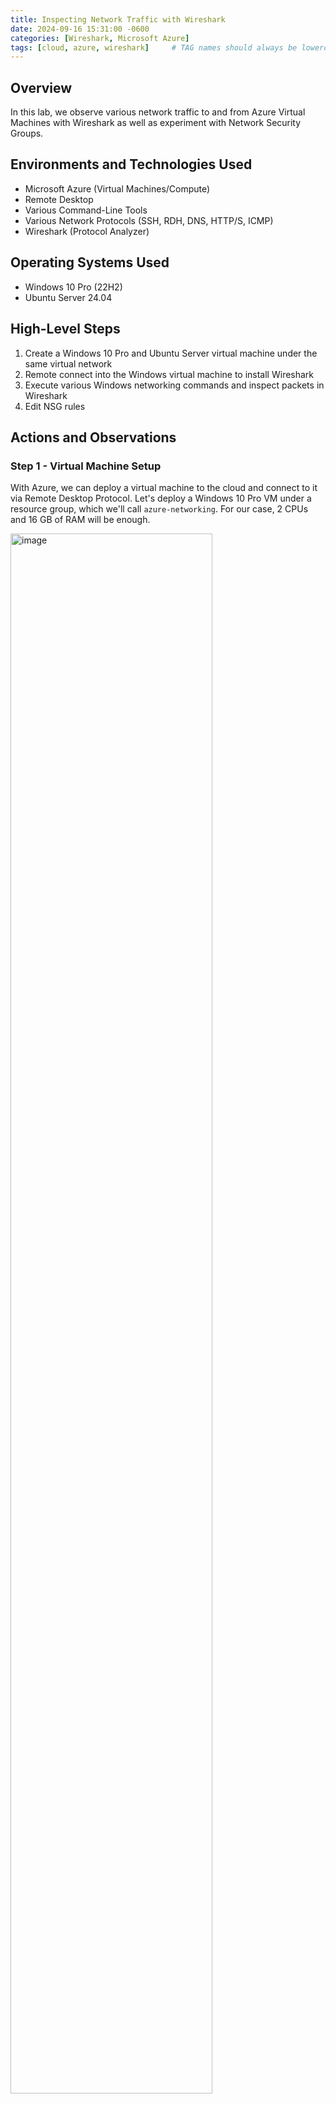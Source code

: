 ```yaml
---
title: Inspecting Network Traffic with Wireshark
date: 2024-09-16 15:31:00 -0600
categories: [Wireshark, Microsoft Azure]
tags: [cloud, azure, wireshark]     # TAG names should always be lowercase
---
```


<!-- <p align="center">
<img src="https://i.imgur.com/Ua7udoS.png" alt="image" alt="Traffic Examination"/>
</p> -->

<h2>Overview</h2>
In this lab, we observe various network traffic to and from Azure Virtual Machines with Wireshark as well as experiment with Network Security Groups. <br />

<!--
<h2>Video Demonstration</h2>

- ### [YouTube: Azure Virtual Machines, Wireshark, and Network Security Groups](https://www.youtube.com)
-->

<h2>Environments and Technologies Used</h2>

- Microsoft Azure (Virtual Machines/Compute)
- Remote Desktop
- Various Command-Line Tools
- Various Network Protocols (SSH, RDH, DNS, HTTP/S, ICMP)
- Wireshark (Protocol Analyzer)

<h2>Operating Systems Used </h2>

- Windows 10 Pro (22H2)
- Ubuntu Server 24.04

<h2>High-Level Steps</h2>

1. Create a Windows 10 Pro and Ubuntu Server virtual machine under the same virtual network
2. Remote connect into the Windows virtual machine to install Wireshark
3. Execute various Windows networking commands and inspect packets in Wireshark
4. Edit NSG rules

<h2>Actions and Observations</h2>

<h3>Step 1 - Virtual Machine Setup</h3>

With Azure, we can deploy a virtual machine to the cloud and connect to it via Remote Desktop Protocol. Let's deploy a Windows 10 Pro VM under a resource group, which we'll call `azure-networking`. For our case, 2 CPUs and 16 GB of RAM will be enough.


<p float="left">
  <img src="/assets/img/azurenetworkprotocols/Step1_WindowsVMCreation.png" alt="image" height="80%" width="80%"/>
  <!-- <img src="/assets/img/azurenetworkprotocols/Step1_WindowsVMCreation2.png" alt="image" height="80%" width="80%" alt="Disk Sanitization Steps"/> -->
</p>

When creating the Ubuntu Server VM, we will use a password based authenication rather than an SSH key. The Ubuntu Server VM is not as resource heavy as the Windows VM, so we can opt to use one of the cheaper hardware sizes. To ensure connectivity between the two VMs, we can put this VM under the same virtual network.

<p>
  <img src="/assets/img/azurenetworkprotocols/Step1_UbuntuServerVMCreation.png" alt="image" height="80%" width="80%"/>
  <img src="/assets/img/azurenetworkprotocols/Step1_UbuntuServerVMCreation_NetworkSettings.png" alt="image" height="80%" width="80%"/>
</p>

<h3>Step 2 - Wireshark Installation</h3>

Now that the VMs are created, we can use **Remote Desktop Connection** to connect to our Windows 10 Pro VM. Once the Windows setup is complete, download [Wireshark](https://www.wireshark.org/download.html). We will download the `Windows x64 Installer` and stick with the default settings. Note that the Wireshark installer will also install `Npcap`. Now, open Wireshark and you will be greeted with the following screen:

<img src="/assets/img/azurenetworkprotocols/WiresharkMainScreen.png" alt="image" height="80%" width="80%"/>

<h3>Step 3 - Packet Trace</h3>

With Wireshark we can inspect all incoming and outgoing packets from our computer. We will inspect the following traffic:
- ICMP
- SSH
- DHCP
- DNS
- RDP

All these protocols (minus ICMP) have associated port numbers:

| Protocol   | Port Number | Transport Layer Protocol |
| -------- | ------- | ------- |
| SSH  | 22    | TCP |
| DHCP | 67/68     | UDP |
| DNS    | 53    | UDP |
| RDP    | 3389    | TCP |

Notice that we can filter our packets. As I am using an Ethernet connection, I will select that for caputuring traffic.

<h4>ICMP Trace</h4>

ICMP is the Internet Control Message Protocol and it is responsible for sending diagnostic information and error reporting between the sender and receiver of a message. Let's first filter by ICMP traffic by typing `icmp` into the filter text field at the top and hit apply.

<img src="/assets/img/azurenetworkprotocols/WiresharkICMPFilter.png" alt="image" height="80%" width="80%"/>

Then we can start the packet trace by clicking the button on the top left.

<img src="/assets/img/azurenetworkprotocols/WiresharkICMPFilter2.png" alt="image" height="80%" width="80%"/>

We should then be greeted with the following screen:

<img src="/assets/img/azurenetworkprotocols/WiresharkICMPBlank.png" alt="image" height="80%" width="80%"/>

At the moment, there are no packets to display as there isn't any ICMP traffic being sent or received by our machine. Luckily, the Windows OS has built-in commands that utilize the ICMP protocol for sending and receiving information. One of these commands is the `ping` command, which is used to test connectivity to another machine. Since we created an Ubuntu client under the same virtual network as our Windows client, we can ping its private IP address (in my case this is `10.0.0.5`). In command prompt, execute the following command:

`ping 10.0.0.5`

Of course, your IP address configuration may be different so be sure to find your Ubuntu client under `Virtual Machines` in the Azure portal. Now, if you see something like this from your ping result, it means the Ubuntu client was succesfully reached!

<img src="/assets/img/azurenetworkprotocols/PingCommand.png" alt="image" height="80%" width="80%"/>

If we take a look at the Wireshark packet trace, we will notice some packet information.

<img src="/assets/img/azurenetworkprotocols/PingPacketTrace.png" alt="image" height="80%" width="80%"/>

<h4>SSH Trace</h4>

SSH (Secure Shell) is a protocol that allows one machine to connect to another machine (typically a Linux machine) and interact with it through a command line interface. We can connect to our Ubuntu VM through SSH as follows:

`ssh <USERNAME>@<IP>`

Here, the username is what you used to create the Ubuntu VM and the IP address is its private IP. In my case, I connect to it via the command `ssh jay@10.0.0.5`. Then we authenticate with the password used during VM creation. After this is done, you will be presented with a linux command line, indicating we have connected to the Ubuntu server. In Wireshark we will see something like this:

<img src="/assets/img/azurenetworkprotocols/SSHPacketTrace.png" alt="image" height="80%" width="80%"/>

The first couple lines indicate the packets exchanged during authentication. The authentication process uses elliptic curve Diffie-Hellman, a very cryptographically secure public key exchange algorithm that prevents unauthorized access from attackers.

Now, anytime you type in a character, delete a character, or execute a command, packet data is sent to the server and back to you. This makes sense as SSH provides real-time terminal access to the other machine, which means that constant uptime is required if you want to interact with that machine and see changes.

<h4>DHCP Trace</h4>

DHCP is the Dynamic Host Configuration Protocol and it is responsible for assigning IP addresses to network devices. One commonly used command associated with DHCP is the `ipconfig` command. This command lists out the network configuration details of your machine.

<img src="/assets/img/azurenetworkprotocols/ipconfig_output.png" alt="image" height="80%" width="80%"/>

Of course, if you want more detailed information such as the DHCP servers, DNS servers, or the MAC (physical) address of your network interface card, you can execute `ipconfig /all`:

<img src="/assets/img/azurenetworkprotocols/ipconfig_all_output.png" alt="image" height="80%" width="80%"/>

Every once in a while, a user may experience Internet connectivity issues due to DHCP failing to assign an IP address to their machine. Luckily, there is a command to request a new IP address from the DHCP server:

`ipconfig /renew`

What we expect is two packets in the Wireshark trace. A DHCP request (sent by us) and a DHCP response (sent by the DHCP server),

<img src="/assets/img/azurenetworkprotocols/DHCPTrace.png" alt="image" height="80%" width="80%"/>

<h4>DNS Trace</h4>

DNS (Domain Name System) is a protocol that converts fully qualified domain names (i.e. website names) into computer readable IP addresses. This is how web browsers are able to understand website names like `www.google.com`. A simple Windows command that utilizes DNS is `nslookup`. This command returns the IP address of a domain, or vice versa, depending on what you supply as the argument.

<img src="/assets/img/azurenetworkprotocols/nslookup_output.png" alt="image" height="80%" width="80%"/>
<img src="/assets/img/azurenetworkprotocols/DNSTrace.png" alt="image" height="80%" width="80%"/>

<h4>RDP Trace</h4>

RDP is the Remote Desktop Protocol which we used to remote connect to our Windows client. If you try to filter the packet trace with the keyword `rdp`, you'll notice that there isn't much traffic being captured. This is because this filter only captures *decrypted* RDP traffic. If we want to see **ALL** RDP traffic, we can apply the following filter instead:

`tcp.port == 3389`

Recall that RDP uses TCP as its transport layer protocol on port 3389. TCP is used because a remote connection needs a consistent, in-order delivery of data to be able to interact with the remote machine. After applying this filter, you should notice a flood of traffic every second. This is because every action (i.e. a key click, a mouse movement) is sent to the remote machine and transmitted back.

<h3>NSG Rules</h3>

We can think of NSG rules as the firewall of our Azure virtual machine. Here we can create rules that allow or deny traffic based on an IP address, a range of IP addresses, or protocol. To get to this page on the Azure portal, first navigate to the Windows client VM under the `Virtual Machines` section and go to `Network settings`

<img src="/assets/img/azurenetworkprotocols/AzureNSG.png" alt="image" height="80%" width="80%"/>

Note that the number associated with each rule is a priority; a smaller number indicates higher priority. Let's create a rule that denies all inbound ICMP traffic. This will prevent us from pinging any other machine/server.

<img src="/assets/img/azurenetworkprotocols/AzureNSG_AddInboundRule.png" alt="image" height="80%" width="80%"/>
<img src="/assets/img/azurenetworkprotocols/AzureNSG_DenyICMP.png" alt="image" height="50%" width="50%"/>

Now if we try to ping, say, our linux client, we should get an indication of the ping failing.

